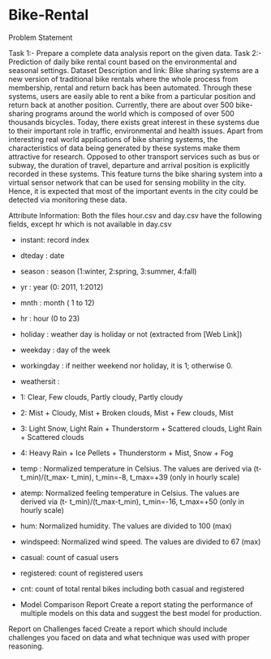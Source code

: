 # Bike-Rental
Problem Statement

Task 1:- Prepare a complete data analysis report on the given data.
Task 2:- Prediction of daily bike rental count based on the environmental and
seasonal settings.
Dataset Description and link:
Bike sharing systems are a new version of traditional bike rentals where the whole
process from membership, rental and return back has been automated. Through these
systems, users are easily able to rent a bike from a particular position and return back
at another position. Currently, there are about over 500 bike-sharing programs around
the world which is composed of over 500 thousands bicycles. Today, there exists great
interest in these systems due to their important role in traffic, environmental and health
issues. Apart from interesting real world applications of bike sharing systems, the
characteristics of data being generated by these systems make them attractive for
research. Opposed to other transport services such as bus or subway, the duration of
travel, departure and arrival position is explicitly recorded in these systems. This feature
turns the bike sharing system into a virtual sensor network that can be used for sensing
mobility in the city. Hence, it is expected that most of the important events in the city
could be detected via monitoring these data.

Attribute Information:
Both the files hour.csv and day.csv have the following fields, except hr which is not
available in day.csv
- instant: record index
- dteday : date
- season : season (1:winter, 2:spring, 3:summer, 4:fall)

- yr : year (0: 2011, 1:2012)
- mnth : month ( 1 to 12)
- hr : hour (0 to 23)
- holiday : weather day is holiday or not (extracted from [Web Link])
- weekday : day of the week
- workingday : if neither weekend nor holiday, it is 1; otherwise 0.
+ weathersit :
- 1: Clear, Few clouds, Partly cloudy, Partly cloudy
- 2: Mist + Cloudy, Mist + Broken clouds, Mist + Few clouds, Mist
- 3: Light Snow, Light Rain + Thunderstorm + Scattered clouds, Light Rain + Scattered
clouds
- 4: Heavy Rain + Ice Pellets + Thunderstorm + Mist, Snow + Fog
- temp : Normalized temperature in Celsius. The values are derived via (t-t_min)/(t_max-
t_min), t_min=-8, t_max=+39 (only in hourly scale)
- atemp: Normalized feeling temperature in Celsius. The values are derived via (t-
t_min)/(t_max-t_min), t_min=-16, t_max=+50 (only in hourly scale)
- hum: Normalized humidity. The values are divided to 100 (max)
- windspeed: Normalized wind speed. The values are divided to 67 (max)
- casual: count of casual users
- registered: count of registered users
- cnt: count of total rental bikes including both casual and registered

- Model Comparison Report
Create a report stating the performance of multiple models on this data and
suggest the best model for production.

Report on Challenges faced
Create a report which should include challenges you faced on data and
what technique was used with proper reasoning.
